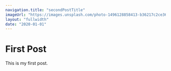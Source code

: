 ```yaml
---
navigation.title: "secondPostTitle"
imageUrl: "https://images.unsplash.com/photo-1496128858413-b36217c2ce36?ixlib=rb-1.2.1&ixid=eyJhcHBfaWQiOjEyMDd9&auto=format&fit=crop&w=1679&q=80"
layout: "fullwidth"
date: "2020-01-01"
---
```

# First Post

This is my first post.
